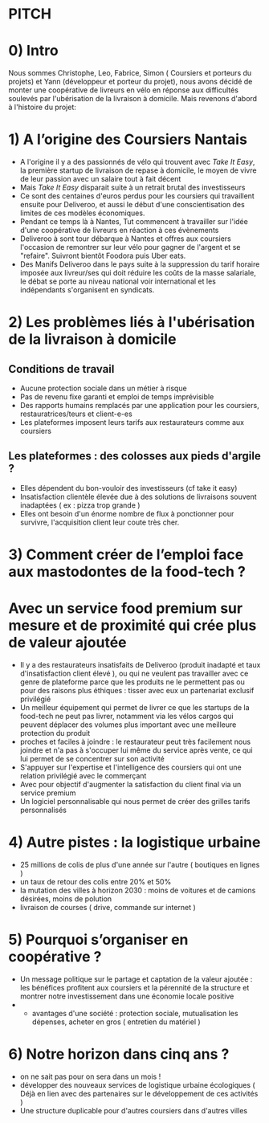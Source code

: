 # PITCH

# 0) Intro

Nous sommes Christophe, Leo, Fabrice, Simon ( Coursiers et porteurs du projets) et Yann (développeur et porteur du projet), nous avons décidé de monter une coopérative de livreurs en vélo en réponse aux difficultés soulevés par l'ubérisation de la livraison à domicile. Mais revenons d'abord à l'histoire du projet:

# 1) A l’origine des Coursiers Nantais

- A l'origine il y a des passionnés de vélo qui trouvent avec *Take It Easy*, la première startup de livraison de repase à domicile, le moyen de vivre de leur passion avec un salaire tout à fait décent
- Mais *Take It Easy* disparait suite à un retrait brutal des investisseurs
- Ce sont des centaines d'euros perdus pour les coursiers qui travaillent ensuite pour Deliveroo, et aussi le début d'une conscientisation des limites de ces modèles économiques.
- Pendant ce temps là à Nantes, Tut commencent à travailler sur l'idée d'une coopérative de livreurs en réaction à ces évènements
- Deliveroo à sont tour débarque à Nantes et offres aux coursiers l'occasion de remontrer sur leur vélo pour gagner de l'argent et se "refaire". Suivront bientôt Foodora puis Uber eats.
- Des Manifs Deliveroo dans le pays suite à la suppression du tarif horaire imposée aux livreur/ses qui doit réduire les coûts de la masse salariale, le débat se porte au niveau national voir international et les indépendants s'organisent en syndicats.

# 2) Les problèmes liés à l'ubérisation de la livraison à domicile

## Conditions de travail
- Aucune protection sociale dans un métier à risque
- Pas de revenu fixe garanti et emploi de temps imprévisible
- Des rapports humains remplacés par une application pour les coursiers, restauratrices/teurs et client-e-es
- Les plateformes imposent leurs tarifs aux restaurateurs comme aux coursiers

## Les plateformes : des colosses aux pieds d'argile ?

- Elles dépendent du bon-vouloir des investisseurs (cf take it easy)
- Insatisfaction clientèle élevée due à des solutions de livraisons souvent inadaptées ( ex : pizza trop grande )
- Elles ont besoin d'un énorme nombre de flux à ponctionner pour survivre, l'acquisition client leur coute très cher.

# 3) Comment créer de l’emploi face aux mastodontes de la food-tech ? 

# Avec un service food premium sur mesure et de proximité qui crée plus de valeur ajoutée

- Il y a des restaurateurs insatisfaits de Deliveroo (produit inadapté et taux d'insatisfaction client élevé ), ou qui ne veulent pas travailler avec ce genre de plateforme parce que les produits ne le permettent pas ou pour des raisons plus éthiques : tisser avec eux un partenariat exclusif privilégié
- Un meilleur équipement qui permet de livrer ce que les startups de la food-tech ne peut pas livrer, notamment via les vélos cargos qui peuvent déplacer des volumes plus important avec une meilleure protection du produit
- proches et faciles à joindre : le restaurateur peut très facilement nous joindre et n'a pas à s'occuper lui même du service après vente, ce qui lui permet de se concentrer sur son activité
- S'appuyer sur l'expertise et l'intelligence des coursiers qui ont une relation privilégié avec le commerçant
- Avec pour objectif d'augmenter la satisfaction du client final via un service premium
- Un logiciel personnalisable qui nous permet de créer des grilles tarifs personnalisés

# 4) Autre pistes : la logistique urbaine

- 25 millions de colis de plus d'une année sur l'autre ( boutiques en lignes )
- un taux de retour des colis entre 20% et 50%
- la mutation des villes à horizon 2030 : moins de voitures et de camions désirées, moins de polution
- livraison de courses ( drive, commande sur internet )


# 5) Pourquoi s’organiser en coopérative ?

- Un message politique sur le partage et captation de la valeur ajoutée : les bénéfices profitent aux coursiers et la pérennité de la structure et montrer notre investissement dans une économie locale positive
- + avantages d'une société : protection sociale, mutualisation les dépenses, acheter en gros ( entretien du matériel )

# 6) Notre horizon dans cinq ans ?

- on ne sait pas pour on sera dans un mois !
- développer des nouveaux services de logistique urbaine écologiques ( Déjà en lien avec des partenaires sur le développement de ces activités )
- Une structure duplicable pour d'autres coursiers dans d'autres villes
